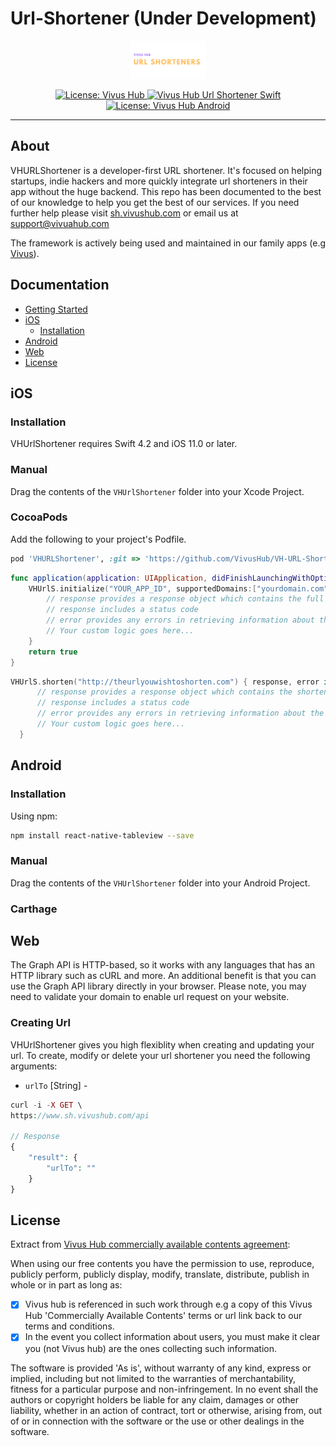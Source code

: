 # Url-Shortener (Under Development)

<p align="center">
    <img src="readme-resources/VHURLSHORTENER.png" style="max-height: 61px;" alt="VHURLShortener">
</p>

<p align="center">
    <a href="https://opensource.org/licenses/MIT">
        <img src="https://img.shields.io/badge/License-VivusHub%20Custom-yellow.svg" alt="License: Vivus Hub">
    </a>
    <a href="https://opensource.org/licenses/MIT">
        <img src="https://img.shields.io/badge/Swift%20Custom-red.svg" alt="Vivus Hub Url Shortener Swift">
    </a>
    <a href="https://opensource.org/licenses/MIT">
        <img src="https://img.shields.io/badge/Android%20Custom-blue.svg" alt="License: Vivus Hub Android">
    </a>
</p>

---

## About
VHURLShortener is a developer-first URL shortener. It's focused on helping startups, indie hackers and more quickly integrate url shorteners in their app without the huge backend. This repo has been documented to the best of our knowledge to help you get the best of our services. If you need further help please visit [sh.vivushub.com](https://sh.vivushub.com) or email us at [support@vivuahub.com](mailto:support@vivushub.com)


The framework is actively being used and maintained in our family apps (e.g [Vivus](http://vivushub.com/?adFor=social&ref=github)).

## Documentation

- [Getting Started](https://github.com/VivusHub/VHMessengerKit/wiki/Getting-Started)
- [iOS](https://github.com/VivusHub/VHMessengerKit/wiki/Getting-Started)
    - [Installation]()
- [Android](https://github.com/VivusHub/VHMessengerKit/wiki/Getting-Started)
- [Web](https://github.com/VivusHub/VHMessengerKit/wiki/Getting-Started)
- [License](https://github.com/VivusHub/VHMessengerKit/wiki/Getting-Started)

## iOS

### Installation

VHUrlShortener requires Swift 4.2 and iOS 11.0 or later.

### Manual

Drag the contents of the `VHUrlShortener` folder into your Xcode Project.

### CocoaPods

Add the following to your project's Podfile.

```ruby
pod 'VHURLShortener', :git => 'https://github.com/VivusHub/VH-URL-Shortener'
```

```Swift
func application(application: UIApplication, didFinishLaunchingWithOptions launchOptions: [NSObject: AnyObject]?) -> Bool {
    VHUrlS.initialize("YOUR_APP_ID", supportedDomains:["yourdomain.com","yourotherdomain.com"], supportedSchemes:["yourscheme"]) { response, error in
        // response provides a response object which contains the full URL information
        // response includes a status code
        // error provides any errors in retrieving information about the URL
        // Your custom logic goes here...
    }
    return true
}
```

```Swift
VHUrlS.shorten("http://theurlyouwishtoshorten.com") { response, error in
      // response provides a response object which contains the shortened Bitlink
      // response includes a status code
      // error provides any errors in retrieving information about the URL
      // Your custom logic goes here...
  }
```

## Android

### Installation
Using npm:

```bash
npm install react-native-tableview --save
```

### Manual
Drag the contents of the `VHUrlShortener` folder into your Android Project.

### Carthage

## Web

The Graph API is HTTP-based, so it works with any languages that has an HTTP library such as cURL and more. An additional benefit is that you can use the Graph API library directly in your browser. Please note, you may need to validate your domain to enable url request on your website.

### Creating Url
VHUrlShortener gives you high flexiblity when creating and updating your url. To create, modify or delete your url shortener you need the following arguments:
* `urlTo` [String] -
```php
curl -i -X GET \
https://www.sh.vivushub.com/api

// Response 
{
    "result": {
        "urlTo": ""
    }
}

``` 

## License
Extract from [Vivus Hub commercially available contents agreement](https://www.vivushub.com/vivus/interface/terms):

When using our free contents you have the permission to use, reproduce, publicly perform, publicly display, modify, translate, distribute, publish in whole or in part as long as:

- [x] Vivus hub is referenced in such work through e.g a copy of this Vivus Hub 'Commercially Available Contents' terms or url link back to our terms and conditions.
- [x] In the event you collect information about users, you must make it clear you (not Vivus hub) are the ones collecting such information.

The software is provided 'As is', without warranty of any kind, express or implied, including but not limited to the warranties of merchantability, fitness for a particular purpose and non-infringement. In no event shall the authors or copyright holders be liable for any claim, damages or other liability, whether in an action of contract, tort or otherwise, arising from, out of or in connection with the software or the use or other dealings in the software.

